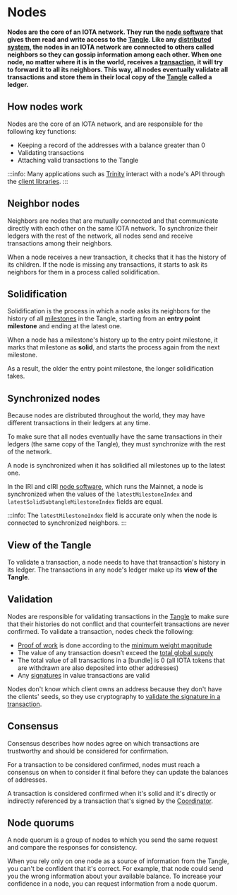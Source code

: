 # Nodes

**Nodes are the core of an IOTA network. They run the [node software](root://node-software/0.1/introduction/overview.md) that gives them read and write access to the [Tangle](../network/the-tangle.md). Like any [distributed system](https://en.wikipedia.org/wiki/Distributed_computing), the nodes in an IOTA network are connected to others called neighbors so they can gossip information among each other. When one node, no matter where it is in the world, receives a [transaction](../transactions/transactions.md), it will try to forward it to all its neighbors. This way, all nodes eventually validate all transactions and store them in their local copy of the [Tangle](../network/the-tangle.md) called a ledger.**

## How nodes work

Nodes are the core of an IOTA network, and are responsible for the following key functions:

- Keeping a record of the addresses with a balance greater than 0
- Validating transactions
- Attaching valid transactions to the Tangle

:::info:
Many applications such as [Trinity](root://wallets/0.1/trinity/introduction/overview.md) interact with a node's API through the [client libraries](root://client-libraries/0.1/introduction/overview.md).
:::

## Neighbor nodes

Neighbors are nodes that are mutually connected and that communicate directly with each other on the same IOTA network. To synchronize their ledgers with the rest of the network, all nodes send and receive transactions among their neighbors.

When a node receives a new transaction, it checks that it has the history of its children. If the node is missing any transactions, it starts to ask its neighbors for them in a process called solidification.

## Solidification

Solidification is the process in which a node asks its neighbors for the history of all [milestones](../network/the-coordinator.md#milestones) in the Tangle, starting from an **entry point milestone** and ending at the latest one.

When a node has a milestone's history up to the entry point milestone, it marks that milestone as **solid**, and starts the process again from the next milestone.

As a result, the older the entry point milestone, the longer solidification takes.

## Synchronized nodes

Because nodes are distributed throughout the world, they may have different transactions in their ledgers at any time.

To make sure that all nodes eventually have the same transactions in their ledgers (the same copy of the Tangle), they must synchronize with the rest of the network.

A node is synchronized when it has solidified all milestones up to the latest one.

In the IRI and cIRI [node software](root://node-software/0.1/introduction/overview.md), which runs the Mainnet, a node is synchronized when the values of the  `latestMilestoneIndex` and `latestSolidSubtangleMilestoneIndex` fields are equal.

:::info:
The `latestMilestoneIndex` field is accurate only when the node is connected to synchronized neighbors.
:::

## View of the Tangle

To validate a transaction, a node needs to have that transaction's history in its ledger. The transactions in any node's ledger make up its **view of the Tangle**.

## Validation

Nodes are responsible for validating transactions in the [Tangle](../network/the-tangle.md) to make sure that their histories do not conflict and that counterfeit transactions are never confirmed. To validate a transaction, nodes check the following:

- [Proof of work](../transactions/proof-of-work.md) is done according to the [minimum weight magnitude](../network/minimum-weight-magnitude.md)
- The value of any transaction doesn’t exceed the [total global supply](../clients/token.md)
- The total value of all transactions in a [bundle] is 0 (all IOTA tokens that are withdrawn are also deposited into other addresses)
- Any [signatures](../clients/signatures.md) in value transactions are valid

Nodes don't know which client owns an address because they don't have the clients' seeds, so they use cryptography to [validate the signature in a transaction](../clients/signatures.md#how-nodes-validate-signatures).

## Consensus

Consensus describes how nodes agree on which transactions are trustworthy and should be considered for confirmation.

For a transaction to be considered confirmed, nodes must reach a consensus on when to consider it final before they can update the balances of addresses.

A transaction is considered confirmed when it's solid and it's directly or indirectly referenced by a transaction that's signed by the [Coordinator](../network/the-coordinator.md).

## Node quorums

A node quorum is a group of nodes to which you send the same request and compare the responses for consistency.

When you rely only on one node as a source of information from the Tangle, you can't be confident that it's correct. For example, that node could send you the wrong information about your available balance. To increase your confidence in a node, you can request information from a node quorum.
